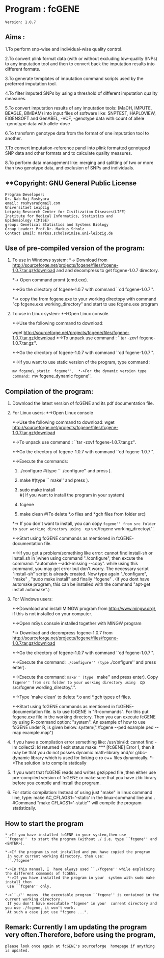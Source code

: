 # **Program : fcGENE**
	Version: 1.0.7
## **Aims :**
1.To perform snp-wise and individual-wise quality control. 

2.To convert plink format data (with or without excluding 
  low-quality SNPs) to any imputation tool and then to convert back 
  the imputation results into different formats. 

3.To generate templates of imputation command scripts used 
  by the preferred imputation tool.

4.To filter imputed SNPs by using a threshold of different
  imputation quality measures. 

5.To convert imputation results of any imputation tools:
 (MaCH, IMPUTE, BEAGLE, BIMBAM) into input files of software like:
  SNPTEST, HAPLOVIEW, EIGENSOFT and GenABEL,
  -VCF, 
   -genotype data with count of allele   
   -genotype data with allele-dose

6.To transform genotype data from the format of one imputation tool
   to another. 

7.To convert imputation-reference panel into plink formatted 
  genotyped SNP data  and other formats and to calculate quality measures.

8.To perform data management like: merging and splitting of two or more than two genotype 
  data, and exclusion of SNPs and individuals.

##	**Copyright: 	GNU General Public License
	Program Developer: 
	Dr. Nab Raj Roshyara        
	email: roshyara@gmail.com       
	Universitaet Leipzig            
	Leipzig Research Center for Civilization Diseases(LIFE)
	Institute for Medical Informatics, Statistics and 
	Epidemiology (IMISE)
	group: Genetical Statistics and Systems Biology 
	Group Leader: Prof.Dr. Markus Scholz
	Contact Email: markus.scholz@imise.uni-leipzig.de  

##	**Use of pre-compiled version of the program:** 

1.	To use in Windows system:
	*-> Download  from 
		http://sourceforge.net/projects/fcgene/files/fcgene-1.0.7.tar.gz/download 
		and and decompress to get fcgene-1.0.7 directory.	
	
	*-> Open  command promt (cmd.exe). 
	
	*->Go the directory of fcgene-1.0.7 with command ``cd fcgene-1.0.7''.
	
	*-> copy the from fcgene.exe to your working directopy with command 
	"cp fcgene.exe working_directory" 
	and start to use fcgene.exe program

2.	To use in Linux system:
	*->Open  Linux console. 
	
	*->Use the following command to download: 
	
	wget http://sourceforge.net/projects/fcgene/files/fcgene-1.0.7.tar.gz/download
	*->To unpack use command : ``tar -zxvf fcgene-1.0.7.tar.gz''. 
	
	*->Go the directory of fcgene-1.0.7 with command ``cd fcgene-1.0.7''.
	
	*->If you want to use static version of the program, type command :
	
	``mv fcgene\_static  fcgene'', 
   	*->For the dynamic version type  command: ``mv fcgene\_dynamic  fcgene''.  

##	**Compilation of the program:** 

1. Download the latest version of fcGENE and its pdf documentation file.

2. For Linux users:
	*->Open Linux console
	
	*->Use the following command to download: 
	wget http://sourceforge.net/projects/fcgene/files/fcgene-1.0.7.tar.gz/download
	
	*->To unpack use command : ``tar -zxvf fcgene-1.0.7.tar.gz''. 
	
	*->Go the directory of fcgene-1.0.7 with command ``cd fcgene-1.0.7''.
	
	*->Execute the commands: 
	
	1. ./configure #(type `` ./configure'' and press <enter>). 

	 2. make   	#(type `` make'' and press <enter>). 

	 3. sudo make install  
		#( If you want to install the program in your system)

	 4. fcgene

	 5. make clean #(To delete *.o files and *gch files from folder src)  

	
	*-> If you don't want to install, you can copy ``fcgene'' from src folder to your working directory using 
	  ``cp src/fcgene  working\_directoy/.''. 
	
	*->Start using fcGENE commands as mentioned in  fcGENE-documentation file.
	
	*->If you get a problem(something like  error: cannot find install-sh or install.sh in 
		)when using command "./configure", then  excute the command: 
	 "automake --add-missing --copy".
	 while using this command, you may get error but don't worry. 
	The necessary script  "install-sh" script is already created. Now type again 
	"./configure", "make" , "sudo make install" and finally "fcgene" . 
	 (If you dont have automake program, this can be installed with the command 
	"apt-get install automake".)   

3.  For Windows users:
	
	*->Download and install MINGW program from http://www.mingw.org/,
	 if this is not installed on your computer.
	
	*->Open mSys console installed together with MINGW program
	
	*-> Download and decompress fcgene-1.0.7 from 
	http://sourceforge.net/projects/fcgene/files/fcgene-1.0.7.tar.gz/download 
	
	*->Go the directory of fcgene-1.0.7 with command ``cd fcgene-1.0.7''.
	
	*->Execute the command: 
		`` ./configure'' (type `` ./configure'' and press enter). 
	
	*->Execute the command: 
	``make'' (type `` make'' and press enter). 
	 Copy ``fcgene'' from src folder to your working directory using 
	  ``cp src/fcgene  wording\_directoy/.''. 
	
	*->Type 'make clean' to delete *.o and *.gch types of files.
	
	*->Start using fcGENE commands as mentioned in  fcGENE-documentation file.
	 is to use fcGENE in "R-commands".
	 For this put fcgene.exe file in the working directory.
	 Then you can execute fcGENE by using R-command option: 
	 "system". An example of how to use fcGENE under R, is given below.
	 system("./fcgene --ped example.ped --map example.map")

4.  If you have a compilation error something like:
		/usr/bin/ld: cannot find -lm
		collect2: ld returned 1 exit status
		make: *** [fcGENE] Error 1,
	then it may be that you do not posses  dynamic math-library and/or glibc-dynamic library
	which is used for linking c ro c++ files dynamically.
	*->The solution is to compile statically

5.  If you want that fcGENE reads and writes gezipped file ,then either use 
	pre-compiled version of fcGENE or make sure that you have zlib library 
	before you compile and install the program.


6.  For static compilation: 
	Instead of using just "make" in linux command line, type: 
	make AC_CFLAGS1='-static'
	in the linux-command line and <ENTER>. 
	#Command "make CFLAGS1='-static'" will compile 
	the program statistically.

##	How to start the program
	*->If you have installed fcGENE in your system,then use 
	``fcgene'' 	to start the program (without ./ i.e. type ``fcgene'' and <ENTER>). 
	
	*->If the program is not installed and you have copied the program 
	 in your current working directory, then use:
	 ``./fcgene'' 	
	
	*->In this manual, I  have always used ``./fcgene'' while explaining the different commands of fcGENE.
	 *->If you have installed the program in your  system with sudo make install then 
	 use ``fcgene'' only. 
	
	*->``./'' means  the executable program ``fcgene'' is contained in the current working directory. 
	 If you don't have executable "fcgene" in your 	current directory and you use ./fcgene, it won't work. 
	 At such a case just use "fcgene ...".
 

##	Remark: Currently I am updating the program very often.Therefore, before using the program, 
	please look once again at fcGENE's sourceforge  homepage if anything is updated.
	
	

